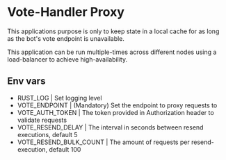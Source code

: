 # Vote-Handler Proxy
This applications purpose is only to keep state in a local cache for 
as long as the bot's vote endpoint is unavailable.

This application can be run multiple-times across different nodes using
a load-balancer to achieve high-availability.

## Env vars
* RUST_LOG | Set logging level
* VOTE_ENDPOINT | (Mandatory) Set the endpoint to proxy requests to
* VOTE_AUTH_TOKEN | The token provided in Authorization header to 
validate requests
* VOTE_RESEND_DELAY | The interval in seconds between resend 
executions, default 5
* VOTE_RESEND_BULK_COUNT | The amount of requests per resend-execution, 
default 100
